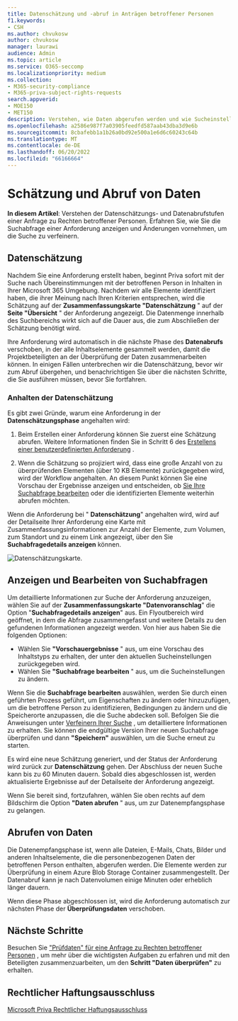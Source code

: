 ```yaml
---
title: Datenschätzung und -abruf in Anträgen betroffener Personen
f1.keywords:
- CSH
ms.author: chvukosw
author: chvukosw
manager: laurawi
audience: Admin
ms.topic: article
ms.service: O365-seccomp
ms.localizationpriority: medium
ms.collection:
- M365-security-compliance
- M365-priva-subject-rights-requests
search.appverid:
- MOE150
- MET150
description: Verstehen, wie Daten abgerufen werden und wie Sucheinstellungen in Microsoft Priva Anfragen zu Betroffenenrechten geändert werden.
ms.openlocfilehash: a2586e987f7a03905feedfd587aab43dba3d9e6b
ms.sourcegitcommit: 8cbafebb1a1b26a0bd92e500a1e6d6c60243c64b
ms.translationtype: MT
ms.contentlocale: de-DE
ms.lasthandoff: 06/20/2022
ms.locfileid: "66166664"
---
```

# <a name="data-estimate-and-retrieval"></a>Schätzung und Abruf von Daten

**In diesem Artikel**: Verstehen der Datenschätzungs- und Datenabrufstufen einer Anfrage zu Rechten betroffener Personen. Erfahren Sie, wie Sie die Suchabfrage einer Anforderung anzeigen und Änderungen vornehmen, um die Suche zu verfeinern.

## <a name="data-estimate"></a>Datenschätzung
Nachdem Sie eine Anforderung erstellt haben, beginnt Priva sofort mit der Suche nach Übereinstimmungen mit der betroffenen Person in Inhalten in Ihrer Microsoft 365 Umgebung. Nachdem wir alle Elemente identifiziert haben, die ihrer Meinung nach Ihren Kriterien entsprechen, wird die Schätzung auf der **Zusammenfassungskarte "Datenschätzung** " auf der **Seite "Übersicht** " der Anforderung angezeigt. Die Datenmenge innerhalb des Suchbereichs wirkt sich auf die Dauer aus, die zum Abschließen der Schätzung benötigt wird.

Ihre Anforderung wird automatisch in die nächste Phase des **Datenabrufs** verschoben, in der alle Inhaltselemente gesammelt werden, damit die Projektbeteiligten an der Überprüfung der Daten zusammenarbeiten können. In einigen Fällen unterbrechen wir die Datenschätzung, bevor wir zum Abruf übergehen, und benachrichtigen Sie über die nächsten Schritte, die Sie ausführen müssen, bevor Sie fortfahren.

### <a name="pause-in-data-estimate"></a>Anhalten der Datenschätzung

Es gibt zwei Gründe, warum eine Anforderung in der **Datenschätzungsphase** angehalten wird:

1. Beim Erstellen einer Anforderung können Sie zuerst eine Schätzung abrufen. Weitere Informationen finden Sie in Schritt 6 des [Erstellens einer benutzerdefinierten Anforderung](subject-rights-requests-create.md#custom-setup-guided-process-to-choose-all-settings) .

2. Wenn die Schätzung so projiziert wird, dass eine große Anzahl von zu überprüfenden Elementen (über 10 KB Elemente) zurückgegeben wird, wird der Workflow angehalten. An diesem Punkt können Sie eine Vorschau der Ergebnisse anzeigen und entscheiden, ob [Sie Ihre Suchabfrage bearbeiten](subject-rights-requests-create.md#refining-your-search) oder die identifizierten Elemente weiterhin abrufen möchten.

Wenn die Anforderung bei " **Datenschätzung**" angehalten wird, wird auf der Detailseite Ihrer Anforderung eine Karte mit Zusammenfassungsinformationen zur Anzahl der Elemente, zum Volumen, zum Standort und zu einem Link angezeigt, über den Sie **Suchabfragedetails anzeigen** können.

![Datenschätzungskarte.](../media/priva-srr-data-estimate.png)

## <a name="view-and-edit-search-queries"></a>Anzeigen und Bearbeiten von Suchabfragen

Um detaillierte Informationen zur Suche der Anforderung anzuzeigen, wählen Sie auf der **Zusammenfassungskarte "Datenvoranschlag**" die Option "**Suchabfragedetails anzeigen**" aus. Ein Flyoutbereich wird geöffnet, in dem die Abfrage zusammengefasst und weitere Details zu den gefundenen Informationen angezeigt werden. Von hier aus haben Sie die folgenden Optionen:

- Wählen Sie **"Vorschauergebnisse** " aus, um eine Vorschau des Inhaltstyps zu erhalten, der unter den aktuellen Sucheinstellungen zurückgegeben wird.
- Wählen Sie **"Suchabfrage bearbeiten** " aus, um die Sucheinstellungen zu ändern.

Wenn Sie die **Suchabfrage bearbeiten** auswählen, werden Sie durch einen geführten Prozess geführt, um Eigenschaften zu ändern oder hinzuzufügen, um die betroffene Person zu identifizieren, Bedingungen zu ändern und die Speicherorte anzupassen, die die Suche abdecken soll. Befolgen Sie die Anweisungen unter [Verfeinern Ihrer Suche](subject-rights-requests-create.md#refining-your-search) , um detailliertere Informationen zu erhalten. Sie können die endgültige Version Ihrer neuen Suchabfrage überprüfen und dann **"Speichern"** auswählen, um die Suche erneut zu starten.

Es wird eine neue Schätzung generiert, und der Status der Anforderung wird zurück zur **Datenschätzung** gehen. Der Abschluss der neuen Suche kann bis zu 60 Minuten dauern. Sobald dies abgeschlossen ist, werden aktualisierte Ergebnisse auf der Detailseite der Anforderung angezeigt.

Wenn Sie bereit sind, fortzufahren, wählen Sie oben rechts auf dem Bildschirm die Option **"Daten abrufen** " aus, um zur Datenempfangsphase zu gelangen.

## <a name="retrieve-data"></a>Abrufen von Daten

Die Datenempfangsphase ist, wenn alle Dateien, E-Mails, Chats, Bilder und anderen Inhaltselemente, die die personenbezogenen Daten der betroffenen Person enthalten, abgerufen werden. Die Elemente werden zur Überprüfung in einem Azure Blob Storage Container zusammengestellt. Der Datenabruf kann je nach Datenvolumen einige Minuten oder erheblich länger dauern.

Wenn diese Phase abgeschlossen ist, wird die Anforderung automatisch zur nächsten Phase der **Überprüfungsdaten** verschoben.

## <a name="next-steps"></a>Nächste Schritte

Besuchen Sie ["Prüfdaten" für eine Anfrage zu Rechten betroffener Personen](subject-rights-requests-data-review.md) , um mehr über die wichtigsten Aufgaben zu erfahren und mit den Beteiligten zusammenzuarbeiten, um den **Schritt "Daten überprüfen"** zu erhalten.

## <a name="legal-disclaimer"></a>Rechtlicher Haftungsausschluss

[Microsoft Priva Rechtlicher Haftungsausschluss](priva-disclaimer.md)